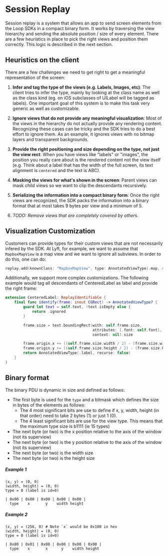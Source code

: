 # Session Replay

Session replay is a system that allows an app to send screen elements from the Loop SDKs in a compact binary form. It works by traversing the view hierarchy and sending the absolute position / size of every element. There are a few heuristics in place to pick the right views and position them correctly. This logic is described in the next section.

## Heuristics on the client

There are a few challenges we need to get right to get a meaningful representation of the screen:

1. **Infer and tag the type of the views (e.g. Labels, Images, etc)**: The client tries to infer the type, mainly by looking at the class name as well as the class kind (eg. on iOS subclasses of UILabel will be tagged as labels). One important goal of this system is to make this task very generic as well as customizable.
1. **Ignore views that do not provide any meaningful visualization**: Most of the views in the hierarchy do not actually provide any rendering content. Recognizing these cases can be tricky and the SDK tries to do a best effort to ignore them. As an example, it ignores views with no bitmap layers and transparent backgrounds.
1. **Provide the right positioning and size depending on the type, not just the view rect**: When you have views like "labels" or "images", the position you really care about is the rendered content not the view itself (e.g. Think about a label that has the width of the full screen, its text alignment is `centered` and the text is ABC).
1. **Masking the views for what's shown in the screen**: Parent views can mask child views so we want to clip the descendants recursively.
1. **Serializing the information into a compact binary form**: Once the right views are recognized, the SDK packs the information into a binary format that at most takes 9 bytes per view and a minimum of 5.

1. _TODO: Remove views that are completely covered by others._

## Visualization Customization

Customers can provide types for their custom views that are not necessarily infered by the SDK. At Lyft, for example, we want to assume that `MapboxMapView` is a map view and we want to ignore all subviews. In order to do this, one can do:

```swift
replay.add(knownClass: "MapboxMapView", type: AnnotatedViewType(.map, recurse: false))
```

Additionally, we support more complex customizations. The following example would tag all descendants of CenteredLabel as label and provide the right frame:

```swift
extension CenteredLabel: ReplayIdentifiable {
    final func identify(frame: inout CGRect) -> AnnotatedViewType? {
        guard let text = self.text, !text.isEmpty else {
            return .ignored
        }

        frame.size = text.boundingRect(with: self.frame.size,
                                       attributes: [.font: self.font],
                                       context: nil).size

        frame.origin.x += ((self.frame.size.width / 2) - (frame.size.width / 2)).rounded()
        frame.origin.y += ((self.frame.size.height / 2) - (frame.size.height / 2)).rounded()
        return AnnotatedViewType(.label, recurse: false)
    }
}
```

## Binary format

The binary PDU is dynamic in size and defined as follows:

- The first byte is used for the `type` and a bitmask which defines the size in bytes of the elements as follows:
   - The 4 most significant bits are use to define if x, y, width, height (in that order) need to take 2 bytes (1) or just 1 (0).
   - The 4 least significant bits are use for the view type. This means that the maximum type size is b1111 (ie 15 types)
- The next byte (or two) is the x position relative to the axis of the window (not its superview)
- The next byte (or two) is the y position relative to the axis of the window (not its superview)
- The next byte (or two) is the width size
- The next byte (or two) is the height size

##### Example 1

```
(x, y) = (0, 0)
(width, height) = (0, 0)
type = 0 (label is id=0)

| 0x00 | 0x00 | 0x00 | 0x00 | 0x00 |
  type    x       y    width height
```

##### Example 2


```
(x, y) = (256, 0) # Note `x` would be 0x100 in hex
(width, height) = (0, 0)
type = 0 (label is id=0)

| 0x80 | 0x01 | 0x00 | 0x00 | 0x00 | 0x00 |
  type    x       x      y    width height
```
